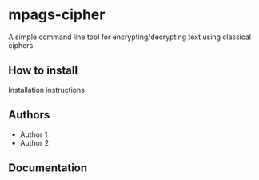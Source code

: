 # mpags-cipher
A simple command line tool for encrypting/decrypting text using classical ciphers

## How to install
Installation instructions

## Authors
- Author 1
- Author 2

## Documentation

